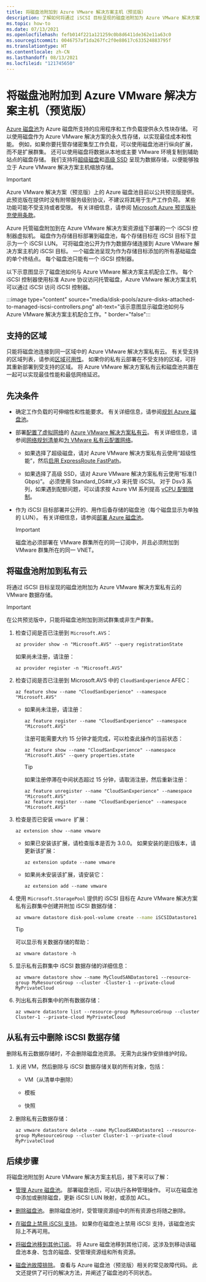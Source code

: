 ```yaml
---
title: 将磁盘池附加到 Azure VMware 解决方案主机（预览版）
description: 了解如何将通过 iSCSI 目标呈现的磁盘池附加为 Azure VMware 解决方案私有云的 VMware 数据存储。 配置数据存储后，可在其上创建卷，然后将卷附加到 VMware 实例。
ms.topic: how-to
ms.date: 07/13/2021
ms.openlocfilehash: fefb014f221a121259c0b8d6411de362e11a63c0
ms.sourcegitcommit: 0046757af1da267fc2f0e88617c633524883795f
ms.translationtype: HT
ms.contentlocale: zh-CN
ms.lasthandoff: 08/13/2021
ms.locfileid: "121745650"
---
```

# <a name="attach-disk-pools-to-azure-vmware-solution-hosts-preview"></a>将磁盘池附加到 Azure VMware 解决方案主机（预览版）

[Azure 磁盘池](../virtual-machines/disks-pools.md)为 Azure 磁盘所支持的应用程序和工作负载提供永久性块存储。 可以使用磁盘作为 Azure VMware 解决方案的永久性存储，以实现最佳成本和性能。 例如，如果你要托管存储密集型工作负载，可以使用磁盘池进行纵向扩展，而不是扩展群集。 还可以使用磁盘将数据从本地或主要 VMware 环境复制到辅助站点的磁盘存储。 我们支持将[超级磁盘](../virtual-machines/disks-types.md#ultra-disk)和[高级 SSD](../virtual-machines/disks-types.md#premium-ssd) 呈现为数据存储，以便能够独立于 Azure VMware 解决方案主机缩放存储。  

>[!IMPORTANT]
>Azure VMware 解决方案（预览版）上的 Azure 磁盘池目前以公共预览版提供。
>此预览版在提供时没有附带服务级别协议，不建议将其用于生产工作负荷。 某些功能可能不受支持或者受限。
>有关详细信息，请参阅 [Microsoft Azure 预览版补充使用条款](https://azure.microsoft.com/support/legal/preview-supplemental-terms/)。

Azure 托管磁盘附加到在 Azure VMware 解决方案资源组下部署的一个 iSCSI 控制器虚拟机。 磁盘作为存储目标部署到磁盘池，每个存储目标在 iSCSI 目标下显示为一个 iSCSI LUN。 可将磁盘池公开为作为数据存储连接到 Azure VMware 解决方案主机的 iSCSI 目标。 一个磁盘池呈现为作为存储目标添加的所有基础磁盘的单个终结点。 每个磁盘池只能有一个 iSCSI 控制器。

以下示意图显示了磁盘池如何与 Azure VMware 解决方案主机配合工作。 每个 iSCSI 控制器使用标准 Azure 协议访问托管磁盘，Azure VMware 解决方案主机可以通过 iSCSI 访问 iSCSI 控制器。


:::image type="content" source="media/disk-pools/azure-disks-attached-to-managed-iscsi-controllers.png" alt-text="该示意图显示磁盘池如何与 Azure VMware 解决方案主机配合工作。" border="false":::


## <a name="supported-regions"></a>支持的区域

只能将磁盘池连接到同一区域中的 Azure VMware 解决方案私有云。 有关受支持的区域列表，请参阅[区域可用性](../virtual-machines/disks-pools.md#regional-availability)。  如果你的私有云部署在不受支持的区域，可将其重新部署到受支持的区域。 将 Azure VMware 解决方案私有云和磁盘池共置在一起可以实现最佳性能和最低网络延迟。


## <a name="prerequisites"></a>先决条件

- 确定工作负载的可伸缩性和性能要求。 有关详细信息，请参阅[规划 Azure 磁盘池](../virtual-machines/disks-pools-planning.md)。

- 部署[配置了虚拟网络](deploy-azure-vmware-solution.md#connect-to-azure-virtual-network-with-expressroute)的 [Azure VMware 解决方案私有云](deploy-azure-vmware-solution.md)。 有关详细信息，请参阅[网络规划清单](tutorial-network-checklist.md)和[为 VMware 私有云配置网络](tutorial-configure-networking.md)。 

   - 如果选择了超级磁盘，请对 Azure VMware 解决方案私有云使用“超级性能”，然后[启用 ExpressRoute FastPath](../expressroute/expressroute-howto-linkvnet-arm.md#configure-expressroute-fastpath)。

   - 如果选择了高级 SSD，请对 Azure VMware 解决方案私有云使用“标准(1 Gbps)”。  必须使用 Standard\_DS##\_v3 来托管 iSCSI。  对于 Dsv3 系列，如果遇到配额问题，可以请求按 Azure VM 系列提高 [vCPU 配额限制](../azure-portal/supportability/per-vm-quota-requests.md)。

- 作为 iSCSI 目标部署并公开的、用作后备存储的磁盘池（每个磁盘显示为单独的 LUN）。 有关详细信息，请参阅[部署 Azure 磁盘池](../virtual-machines/disks-pools-deploy.md)。

   >[!IMPORTANT]
   > 磁盘池必须部署在 VMware 群集所在的同一订阅中，并且必须附加到 VMware 群集所在的同一 VNET。

## <a name="attach-a-disk-pool-to-your-private-cloud"></a>将磁盘池附加到私有云
将通过 iSCSI 目标呈现的磁盘池附加为 Azure VMware 解决方案私有云的 VMware 数据存储。

>[!IMPORTANT]
>在公共预览版中，只能将磁盘池附加到测试群集或非生产群集。

1. 检查订阅是否已注册到 `Microsoft.AVS`：

   ```azurecli
   az provider show -n "Microsoft.AVS" --query registrationState
   ```

   如果尚未注册，请注册：

   ```azurecli
   az provider register -n "Microsoft.AVS"
   ```

1. 检查订阅是否已注册到 Microsoft.AVS 中的 `CloudSanExperience` AFEC：

   ```azurecli
   az feature show --name "CloudSanExperience" --namespace "Microsoft.AVS"
   ```

   - 如果尚未注册，请注册：

      ```azurecli
      az feature register --name "CloudSanExperience" --namespace "Microsoft.AVS"
      ```

      注册可能需要大约 15 分钟才能完成，可以检查此操作的当前状态：
      
      ```azurecli
      az feature show --name "CloudSanExperience" --namespace "Microsoft.AVS" --query properties.state
      ```

      >[!TIP]
      >如果注册停滞在中间状态超过 15 分钟，请取消注册，然后重新注册：
      >
      >```azurecli
      >az feature unregister --name "CloudSanExperience" --namespace "Microsoft.AVS"
      >az feature register --name "CloudSanExperience" --namespace "Microsoft.AVS"
      >```

1. 检查是否已安装 `vmware `扩展： 

   ```azurecli
   az extension show --name vmware
   ```

   - 如果已安装该扩展，请检查版本是否为 3.0.0。 如果安装的是旧版本，请更新该扩展：

      ```azurecli
      az extension update --name vmware
      ```

   - 如果尚未安装该扩展，请安装它：

      ```azurecli
      az extension add --name vmware
      ```

3. 使用 `Microsoft.StoragePool` 提供的 iSCSI 目标在 Azure VMware 解决方案私有云群集中创建并附加 iSCSI 数据存储：

   ```bash
   az vmware datastore disk-pool-volume create --name iSCSIDatastore1 --resource-group MyResourceGroup --cluster Cluster-1 --private-cloud MyPrivateCloud --target-id /subscriptions/11111111-1111-1111-1111-111111111111/resourceGroups/ResourceGroup1/providers/Microsoft.StoragePool/diskPools/mpio-diskpool/iscsiTargets/mpio-iscsi-target --lun-name lun0
   ```

   >[!TIP]
   >可以显示有关数据存储的帮助：
   >
   >   ```azurecli
   >   az vmware datastore -h
   >   ```
   

4. 显示私有云群集中 iSCSI 数据存储的详细信息：
   
   ```azurecli
   az vmware datastore show --name MyCloudSANDatastore1 --resource-group MyResourceGroup --cluster -Cluster-1 --private-cloud MyPrivateCloud
   ```

5. 列出私有云群集中的所有数据存储：

   ```azurecli
   az vmware datastore list --resource-group MyResourceGroup --cluster Cluster-1 --private-cloud MyPrivateCloud
   ```

## <a name="delete-an-iscsi-datastore-from-your-private-cloud"></a>从私有云中删除 iSCSI 数据存储

删除私有云数据存储时，不会删除磁盘池资源。 无需为此操作安排维护时段。

1. 关闭 VM，然后删除与 iSCSI 数据存储关联的所有对象，包括：

   - VM（从清单中删除）

   - 模板

   - 快照

2. 删除私有云数据存储：

   ```azurecli
   az vmware datastore delete --name MyCloudSANDatastore1 --resource-group MyResourceGroup --cluster Cluster-1 --private-cloud MyPrivateCloud
   ```

## <a name="next-steps"></a>后续步骤

将磁盘池附加到 Azure VMware 解决方案主机后，接下来可以了解：

- [管理 Azure 磁盘池](../virtual-machines/disks-pools-manage.md )。  部署磁盘池后，可以执行各种管理操作。 可以在磁盘池中添加或删除磁盘，更新 iSCSI LUN 映射，或添加 ACL。

- [删除磁盘池](../virtual-machines/disks-pools-deprovision.md#delete-a-disk-pool)。 删除磁盘池时，受管理资源组中的所有资源也将随之删除。

- [在磁盘上禁用 iSCSI 支持](../virtual-machines/disks-pools-deprovision.md#disable-iscsi-support)。 如果你在磁盘池上禁用 iSCSI 支持，该磁盘池实际上不再可用。

- [将磁盘池移到其他订阅](../virtual-machines/disks-pools-move-resource.md)。 将 Azure 磁盘池移到其他订阅，这涉及到移动该磁盘池本身、包含的磁盘、受管理资源组和所有资源。 

- [磁盘池故障排除](../virtual-machines/disks-pools-troubleshoot.md)。 查看与 Azure 磁盘池（预览版）相关的常见故障代码。 此文还提供了可行的解决方法，并阐述了磁盘池的不同状态。
